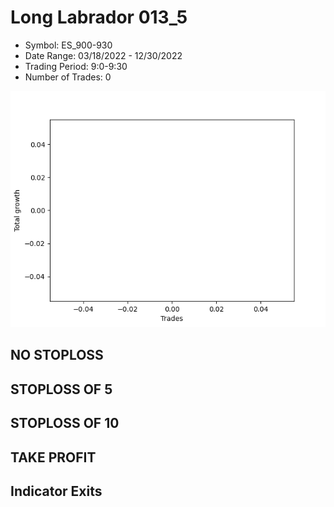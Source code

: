 # Long Labrador 013_5 
- Symbol: ES_900-930
- Date Range: 03/18/2022 - 12/30/2022
- Trading Period: 9:0-9:30
- Number of Trades: 0

![Plot](LongLabrador013_5ES_900-930.png)
## NO STOPLOSS














## STOPLOSS OF 5














## STOPLOSS OF 10














## TAKE PROFIT











## Indicator Exits


